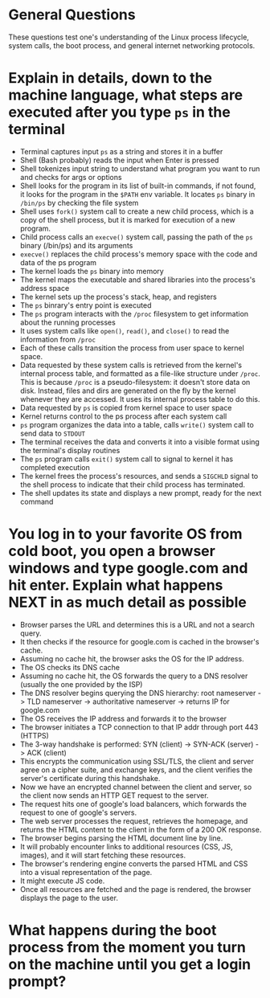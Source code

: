 # General Questions
These questions test one's understanding of the Linux process lifecycle, system calls, the boot process, and general internet networking protocols.

# Explain in details, down to the machine language, what steps are executed after you type `ps` in the terminal
- Terminal captures input `ps` as a string and stores it in a buffer
- Shell (Bash probably) reads the input when Enter is pressed
- Shell tokenizes input string to understand what program you want to run and checks for args or options
- Shell looks for the program in its list of built-in commands, if not found, it looks for the program in the `$PATH` env variable. It locates `ps` binary in `/bin/ps` by checking the file system
- Shell uses `fork()` system call to create a new child process, which is a copy of the shell process, but it is marked for execution of a new program.
- Child process calls an `execve()` system call, passing the path of the `ps` binary (/bin/ps) and its arguments
- `execve()` replaces the child process's memory space with the code and data of the ps program
- The kernel loads the `ps` binary into memory
- The kernel maps the executable and shared libraries into the process's address space
- The kernel sets up the process's stack, heap, and registers
- The `ps` binrary's entry point is executed
- The `ps` program interacts with the `/proc` filesystem to get information about the running processes
- It uses system calls like `open()`, `read()`, and `close()` to read the information from `/proc`
- Each of these calls transition the process from user space to kernel space.
- Data requested by these system calls is retrieved from the kernel's internal process table, and formatted as a file-like structure under `/proc`. This is because `/proc` is a pseudo-filesystem: it doesn't store data on disk. Instead, files and dirs are generated on the fly by the kernel whenever they are accessed. It uses its internal process table to do this.
- Data requested by `ps` is copied from kernel space to user space
- Kernel returns control to the ps process after each system call
- `ps` program organizes the data into a table, calls `write()` system call to send data to `STDOUT`
- The terminal receives the data and converts it into a visible format using the terminal's display routines
- The `ps` program calls `exit()` system call to signal to kernel it has completed execution
- The kernel frees the process's resources, and sends a `SIGCHLD` signal to the shell process to indicate that their child process has terminated.
- The shell updates its state and displays a new prompt, ready for the next command


# You log in to your favorite OS from cold boot, you open a browser windows and type google.com and hit enter. Explain what happens NEXT in as much detail as possible
- Browser parses the URL and determines this is a URL and not a search query.
- It then checks if the resource for google.com is cached in the browser's cache. 
- Assuming no cache hit, the browser asks the OS for the IP address. 
- The OS checks its DNS cache
- Assuming no cache hit, the OS forwards the query to a DNS resolver (usually the one provided by the ISP)
- The DNS resolver begins querying the DNS hierarchy: root nameserver -> TLD nameserver -> authoritative nameserver -> returns IP for google.com
- The OS receives the IP address and forwards it to the browser
- The browser initiates a TCP connection to that IP addr through port 443 (HTTPS)
- The 3-way handshake is performed: SYN (client) -> SYN-ACK (server) -> ACK (client)
- This encrypts the communication using SSL/TLS, the client and server agree on a cipher suite, and exchange keys, and the client verifies the server's certificate during this handshake. 
- Now we have an encrypted channel between the client and server, so the client now sends an HTTP GET request to the server. 
- The request hits one of google's load balancers, which forwards the request to one of google's servers.
- The web server processes the request, retrieves the homepage, and returns the HTML content to the client in the form of a 200 OK response.
- The browser begins parsing the HTML document line by line.
- It will probably encounter links to additional resources (CSS, JS, images), and it will start fetching these resources.
- The browser's rendering engine converts the parsed HTML and CSS into a visual representation of the page.
- It might execute JS code.
- Once all resources are fetched and the page is rendered, the browser displays the page to the user.


# What happens during the boot process from the moment you turn on the machine until you get a login prompt?